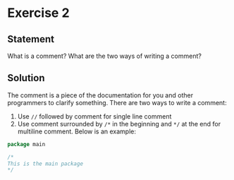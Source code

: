 # Exercise 2

## Statement

What is a comment? What are the two ways of writing a comment?

## Solution

The comment is a piece of the documentation for you and other programmers to clarify something.
There are two ways to write a comment:

1) Use `//` followed by comment for single line comment
2) Use comment surrounded by `/*` in the beginning and `*/` at the end for multiline comment. Below is an example:

```go
package main

/*
This is the main package
*/

```